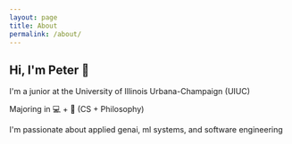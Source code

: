 ```yaml
---
layout: page
title: About
permalink: /about/
---
```


## Hi, I'm Peter 🌊

I'm a junior at the University of Illinois Urbana-Champaign (UIUC)

Majoring in 💻 + 💭 (CS + Philosophy)

I'm passionate about applied genai, ml systems, and software engineering